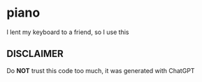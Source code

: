# piano

I lent my keyboard to a friend, so I use this

## DISCLAIMER

Do **NOT** trust this code too much, it was generated with ChatGPT